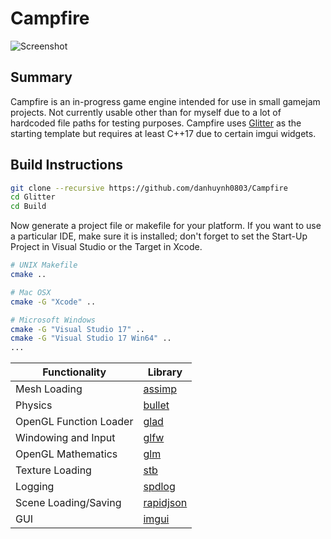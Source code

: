 # Campfire
![Screenshot](https://i.imgur.com/Efqq0P2.png)

## Summary
Campfire is an in-progress game engine intended for use in small gamejam projects. Not currently usable other than for myself due to a lot of hardcoded file paths for testing purposes. Campfire uses [Glitter](https://github.com/Polytonic/Glitter) as the starting template but requires at least C++17 due to certain imgui widgets.

## Build Instructions
```bash
git clone --recursive https://github.com/danhuynh0803/Campfire
cd Glitter
cd Build
```

Now generate a project file or makefile for your platform. If you want to use a particular IDE, make sure it is installed; don't forget to set the Start-Up Project in Visual Studio or the Target in Xcode.

```bash
# UNIX Makefile
cmake ..

# Mac OSX
cmake -G "Xcode" ..

# Microsoft Windows
cmake -G "Visual Studio 17" ..
cmake -G "Visual Studio 17 Win64" ..
...
```

Functionality           | Library
----------------------- | ------------------------------------------
Mesh Loading            | [assimp](https://github.com/assimp/assimp)
Physics                 | [bullet](https://github.com/bulletphysics/bullet3)
OpenGL Function Loader  | [glad](https://github.com/Dav1dde/glad)
Windowing and Input     | [glfw](https://github.com/glfw/glfw)
OpenGL Mathematics      | [glm](https://github.com/g-truc/glm)
Texture Loading         | [stb](https://github.com/nothings/stb)
Logging                 | [spdlog](https://github.com/gabime/spdlog)
Scene Loading/Saving    | [rapidjson](https://github.com/Tencent/rapidjson)
GUI                     | [imgui](https://github.com/ocornut/imgui)
